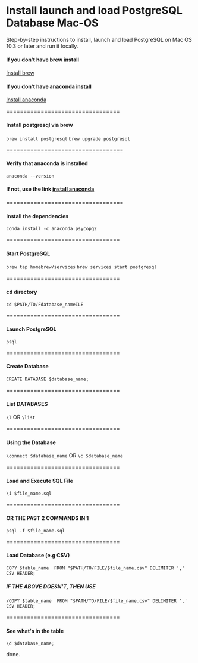 # Install launch and load PostgreSQL Database Mac-OS
Step-by-step instructions to install, launch and load PostgreSQL on Mac OS 10.3 or later and run it locally.

#### If you don't have brew install
[Install brew](https://brew.sh)

#### If you don't have anaconda install
[Install anaconda](https://www.anaconda.com/download/#macos)

=================================
#### Install postgresql via brew 
`brew install postgresql`
`brew upgrade postgresql`

==================================
#### Verify that anaconda is installed 
`anaconda --version`

#### If not, use the link [install anaconda](https://www.anaconda.com/download/#macos)

==================================
#### Install the dependencies 
`conda install -c anaconda psycopg2`

=================================
#### Start PostgreSQL
`brew tap homebrew/services`
`brew services start postgresql`

=================================
#### cd directory
`cd $PATH/TO/Fdatabase_nameILE`

=================================
#### Launch PostgreSQL
`psql`

=================================
#### Create Database
`CREATE DATABASE $database_name;`

=================================
#### List DATABASES
`\l` OR `\list`

=================================
#### Using the Database
`\connect $database_name` OR `\c $database_name`

=================================
#### Load and Execute SQL File
`\i $file_name.sql`

=================================
#### OR THE PAST 2 COMMANDS IN 1
`psql -f $file_name.sql`

=================================
#### Load Database (e.g CSV)
`COPY $table_name 
FROM "$PATH/TO/FILE/$file_name.csv" DELIMITER ',' CSV HEADER;`

##### IF THE ABOVE DOESN'T, THEN USE 
`/COPY $table_name 
FROM "$PATH/TO/FILE/$file_name.csv" DELIMITER ',' CSV HEADER;`

=================================
#### See what's in the table
`\d $database_name;`

done.
